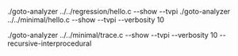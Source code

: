 ./goto-analyzer ../../regression/hello.c --show --tvpi
./goto-analyzer ../../minimal/hello.c --show --tvpi --verbosity 10

./goto-analyzer ../../minimal/trace.c --show --tvpi --verbosity 10 --recursive-interprocedural
 